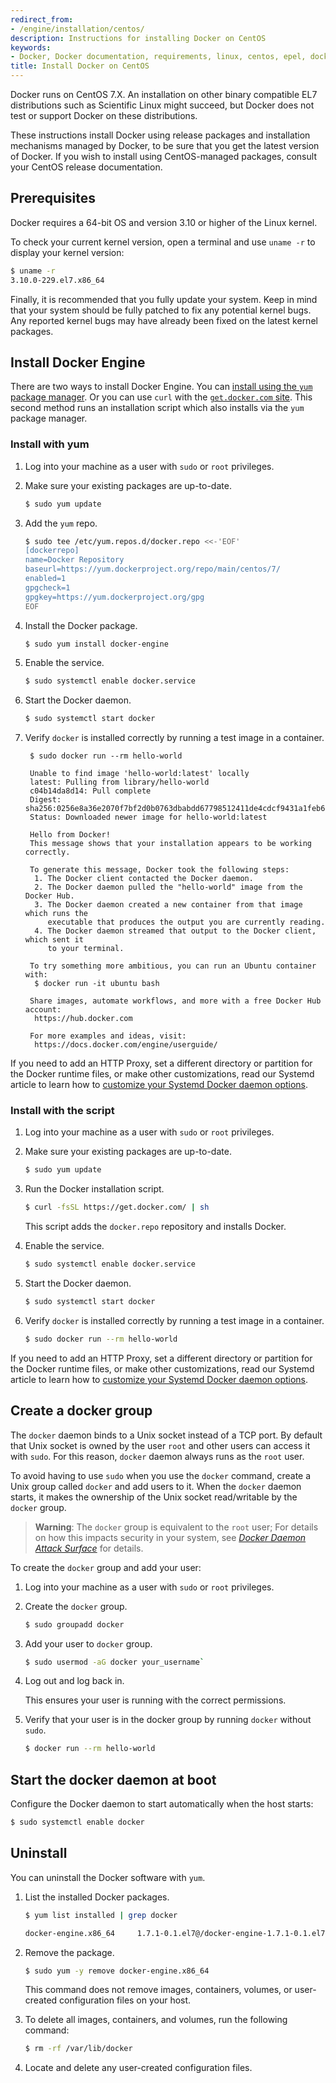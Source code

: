 ```yaml
---
redirect_from:
- /engine/installation/centos/
description: Instructions for installing Docker on CentOS
keywords:
- Docker, Docker documentation, requirements, linux, centos, epel, docker.io,  docker-io
title: Install Docker on CentOS
---
```


Docker runs on CentOS 7.X. An installation on other binary compatible EL7
distributions such as Scientific Linux might succeed, but Docker does not test
or support Docker on these distributions.

These instructions install Docker using release packages and installation
mechanisms managed by Docker, to be sure that you get the latest version
of Docker. If you wish to install using CentOS-managed packages, consult
your CentOS release documentation.

## Prerequisites

Docker requires a 64-bit OS and version 3.10 or higher of the Linux kernel.

To check your current kernel version, open a terminal and use `uname -r` to
display your kernel version:

```bash
$ uname -r
3.10.0-229.el7.x86_64
```

Finally, it is recommended that you fully update your system. Keep in mind
that your system should be fully patched to fix any potential kernel bugs.
Any reported kernel bugs may have already been fixed on the latest kernel
packages.

## Install Docker Engine

There are two ways to install Docker Engine.  You can [install using the `yum`
package manager](centos.md#install-with-yum). Or you can use `curl` with the [`get.docker.com`
site](centos.md#install-with-the-script). This second method runs an installation script
which also installs via the `yum` package manager.

### Install with yum

1. Log into your machine as a user with `sudo` or `root` privileges.

2.  Make sure your existing packages are up-to-date.

    ```bash
    $ sudo yum update
    ```

3.  Add the `yum` repo.

    ```bash
    $ sudo tee /etc/yum.repos.d/docker.repo <<-'EOF'
    [dockerrepo]
    name=Docker Repository
    baseurl=https://yum.dockerproject.org/repo/main/centos/7/
    enabled=1
    gpgcheck=1
    gpgkey=https://yum.dockerproject.org/gpg
    EOF
    ```

4.  Install the Docker package.

    ```bash
    $ sudo yum install docker-engine
    ```

5.  Enable the service.

    ```bash
    $ sudo systemctl enable docker.service
    ```

6.  Start the Docker daemon.

    ```bash
    $ sudo systemctl start docker
    ```

7. Verify `docker` is installed correctly by running a test image in a container.

        $ sudo docker run --rm hello-world

        Unable to find image 'hello-world:latest' locally
        latest: Pulling from library/hello-world
        c04b14da8d14: Pull complete
        Digest: sha256:0256e8a36e2070f7bf2d0b0763dbabdd67798512411de4cdcf9431a1feb60fd9
        Status: Downloaded newer image for hello-world:latest

        Hello from Docker!
        This message shows that your installation appears to be working correctly.

        To generate this message, Docker took the following steps:
         1. The Docker client contacted the Docker daemon.
         2. The Docker daemon pulled the "hello-world" image from the Docker Hub.
         3. The Docker daemon created a new container from that image which runs the
            executable that produces the output you are currently reading.
         4. The Docker daemon streamed that output to the Docker client, which sent it
            to your terminal.

        To try something more ambitious, you can run an Ubuntu container with:
         $ docker run -it ubuntu bash

        Share images, automate workflows, and more with a free Docker Hub account:
         https://hub.docker.com

        For more examples and ideas, visit:
         https://docs.docker.com/engine/userguide/

If you need to add an HTTP Proxy, set a different directory or partition for the
Docker runtime files, or make other customizations, read our Systemd article to
learn how to [customize your Systemd Docker daemon options](../../admin/systemd.md).

### Install with the script

1. Log into your machine as a user with `sudo` or `root` privileges.

2.  Make sure your existing packages are up-to-date.

    ```bash
    $ sudo yum update
    ```

3.  Run the Docker installation script.

    ```bash
    $ curl -fsSL https://get.docker.com/ | sh
    ```

    This script adds the `docker.repo` repository and installs Docker.

4.  Enable the service.

    ```bash
    $ sudo systemctl enable docker.service
    ```

5.  Start the Docker daemon.

    ```bash
    $ sudo systemctl start docker
    ```

6.  Verify `docker` is installed correctly by running a test image in a container.

    ```bash
    $ sudo docker run --rm hello-world
    ```

If you need to add an HTTP Proxy, set a different directory or partition for the
Docker runtime files, or make other customizations, read our Systemd article to
learn how to [customize your Systemd Docker daemon options](../../admin/systemd.md).

## Create a docker group

The `docker` daemon binds to a Unix socket instead of a TCP port. By default
that Unix socket is owned by the user `root` and other users can access it with
`sudo`. For this reason, `docker` daemon always runs as the `root` user.

To avoid having to use `sudo` when you use the `docker` command, create a Unix
group called `docker` and add users to it. When the `docker` daemon starts, it
makes the ownership of the Unix socket read/writable by the `docker` group.

>**Warning**: The `docker` group is equivalent to the `root` user; For details
>on how this impacts security in your system, see [*Docker Daemon Attack
>Surface*](../../security/security.md#docker-daemon-attack-surface) for details.

To create the `docker` group and add your user:

1. Log into your machine as a user with `sudo` or `root` privileges.

2.  Create the `docker` group.

    ```bash
    $ sudo groupadd docker
    ```

3.  Add your user to `docker` group.

    ```bash
    $ sudo usermod -aG docker your_username`
    ```

4.  Log out and log back in.

    This ensures your user is running with the correct permissions.

5.  Verify that your user is in the docker group by running `docker` without `sudo`.

    ```bash
    $ docker run --rm hello-world
    ```

## Start the docker daemon at boot

Configure the Docker daemon to start automatically when the host starts:

```bash
$ sudo systemctl enable docker
```

## Uninstall

You can uninstall the Docker software with `yum`.

1.  List the installed Docker packages.

    ```bash
    $ yum list installed | grep docker

    docker-engine.x86_64     1.7.1-0.1.el7@/docker-engine-1.7.1-0.1.el7.x86_64
    ```

2.  Remove the package.

    ```bash
    $ sudo yum -y remove docker-engine.x86_64
    ```

	This command does not remove images, containers, volumes, or user-created
	configuration files on your host.

3.  To delete all images, containers, and volumes, run the following command:

    ```bash
    $ rm -rf /var/lib/docker
    ```

4. Locate and delete any user-created configuration files.
